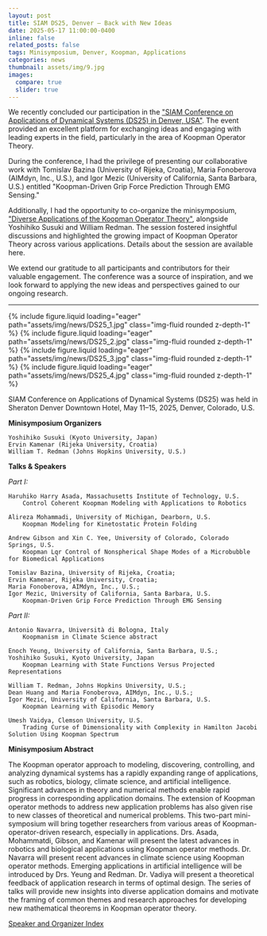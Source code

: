 ```yaml
---
layout: post
title: SIAM DS25, Denver – Back with New Ideas
date: 2025-05-17 11:00:00-0400
inline: false
related_posts: false
tags: Minisymposium, Denver, Koopman, Applications
categories: news
thumbnail: assets/img/9.jpg
images:
  compare: true
  slider: true
---
```


We recently concluded our participation in the <a href="https://www.siam.org/conferences-events/siam-conferences/ds25/">"SIAM Conference on Applications of Dynamical Systems (DS25) in Denver, USA"</a>. The event provided an excellent platform for exchanging ideas and engaging with leading experts in the field, particularly in the area of Koopman Operator Theory.

During the conference, I had the privilege of presenting our collaborative work with Tomislav Bazina (University of Rijeka, Croatia), Maria Fonoberova (AIMdyn, Inc., U.S.), and Igor Mezic (University of California, Santa Barbara, U.S.) entitled "Koopman-Driven Grip Force Prediction Through EMG Sensing."

Additionally, I had the opportunity to co-organize the minisymposium, <a href="https://meetings.siam.org/sess/dsp_programsess.cfm?SESSIONCODE=82708">"Diverse Applications of the Koopman Operator Theory"</a>, alongside Yoshihiko Susuki and William Redman. The session fostered insightful discussions and highlighted the growing impact of Koopman Operator Theory across various applications. Details about the session are available here.

We extend our gratitude to all participants and contributors for their valuable engagement. The conference was a source of inspiration, and we look forward to applying the new ideas and perspectives gained to our ongoing research.

---

<swiper-container keyboard="true" navigation="true" pagination="true" pagination-clickable="true" pagination-dynamic-bullets="true" rewind="true">
  <swiper-slide>{% include figure.liquid loading="eager" path="assets/img/news/DS25_1.jpg" class="img-fluid rounded z-depth-1" %}</swiper-slide>
  <swiper-slide>{% include figure.liquid loading="eager" path="assets/img/news/DS25_2.jpg" class="img-fluid rounded z-depth-1" %}</swiper-slide>
  <swiper-slide>{% include figure.liquid loading="eager" path="assets/img/news/DS25_3.jpg" class="img-fluid rounded z-depth-1" %}</swiper-slide>
  <swiper-slide>{% include figure.liquid loading="eager" path="assets/img/news/DS25_4.jpg" class="img-fluid rounded z-depth-1" %}</swiper-slide>
</swiper-container>

SIAM Conference on Applications of Dynamical Systems (DS25) was held in Sheraton Denver Downtown Hotel, May 11–15, 2025, Denver, Colorado, U.S.

**Minisymposium Organizers**

```
Yoshihiko Susuki (Kyoto University, Japan)
Ervin Kamenar (Rijeka University, Croatia)
William T. Redman (Johns Hopkins University, U.S.)
```

**Talks & Speakers**

<i>Part I:</i>

```
Haruhiko Harry Asada, Massachusetts Institute of Technology, U.S.
    Control Coherent Koopman Modeling with Applications to Robotics

Alireza Mohammadi, University of Michigan, Dearborn, U.S.
    Koopman Modeling for Kinetostatic Protein Folding

Andrew Gibson and Xin C. Yee, University of Colorado, Colorado Springs, U.S.
    Koopman Lqr Control of Nonspherical Shape Modes of a Microbubble for Biomedical Applications

Tomislav Bazina, University of Rijeka, Croatia;
Ervin Kamenar, Rijeka University, Croatia;
Maria Fonoberova, AIMdyn, Inc., U.S.;
Igor Mezic, University of California, Santa Barbara, U.S.
    Koopman-Driven Grip Force Prediction Through EMG Sensing
```

<i>Part II:</i>

```
Antonio Navarra, Università di Bologna, Italy
    Koopmanism in Climate Science abstract

Enoch Yeung, University of California, Santa Barbara, U.S.;
Yoshihiko Susuki, Kyoto University, Japan
    Koopman Learning with State Functions Versus Projected Representations

William T. Redman, Johns Hopkins University, U.S.;
Dean Huang and Maria Fonoberova, AIMdyn, Inc., U.S.;
Igor Mezic, University of California, Santa Barbara, U.S.
    Koopman Learning with Episodic Memory

Umesh Vaidya, Clemson University, U.S.
    Trading Curse of Dimensionality with Complexity in Hamilton Jacobi Solution Using Koopman Spectrum
```

**Minisymposium Abstract**

The Koopman operator approach to modeling, discovering, controlling, and analyzing dynamical systems has a rapidly expanding range of applications, such as robotics, biology, climate science, and artificial intelligence. Significant advances in theory and numerical methods enable rapid progress in corresponding application domains. The extension of Koopman operator methods to address new application problems has also given rise to new classes of theoretical and numerical problems. This two-part mini-symposium will bring together researchers from various areas of Koopman-operator-driven research, especially in applications. Drs. Asada, Mohammatdi, Gibson, and Kamenar will present the latest advances in robotics and biological applications using Koopman operator methods. Dr. Navarra will present recent advances in climate science using Koopman operator methods. Emerging applications in artificial intelligence will be introduced by Drs. Yeung and Redman. Dr. Vadiya will present a theoretical feedback of application research in terms of optimal design. The series of talks will provide new insights into diverse application domains and motivate the framing of common themes and research approaches for developing new mathematical theorems in Koopman operator theory.

<a href="https://meetings.siam.org/speakdex.cfm?CONFCODE=ds25">Speaker and Organizer Index</a>
